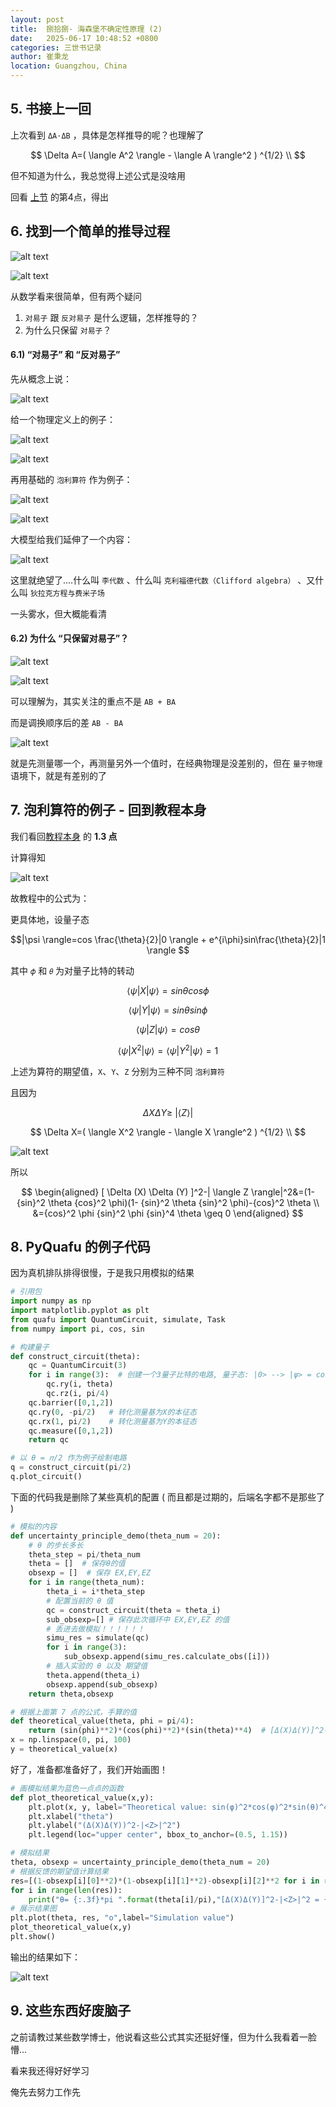 ```yaml
---
layout: post
title:  捌拾捌- 海森堡不确定性原理 (2)
date:   2025-06-17 10:48:52 +0800
categories: 三世书记录
author: 崔秉龙
location: Guangzhou, China
---
```




<head>
  <script>
    window.MathJax = {
      tex: {
        inlineMath: [['$$', '$$']],
        macros: {
          ket: ["\\left| #1 \\right\\rangle", 1],
          bra: ["\\left\\langle #1 \\right|", 1],
          braket: ["\\left\\langle #1 \\middle| #2 \\right\\rangle", 2]
        }
      },
      loader: {load: ['[tex]/ams']},
      tex: {
        packages: {'[+]': ['ams']}
      }
    };
  </script>
  <script src="https://cdn.jsdelivr.net/npm/mathjax@3/es5/tex-mml-chtml.js"></script>
</head>




## 5. 书接上一回

上次看到 `ΔA⋅ΔB` ，具体是怎样推导的呢？也理解了

$$ \Delta A=( \langle A^2 \rangle - \langle A \rangle^2 ) ^{1/2} \\ $$

但不知道为什么，我总觉得上述公式是没啥用

回看 [上节](https://berrybc.github.io/%E4%B8%89%E4%B8%96%E4%B9%A6%E8%AE%B0%E5%BD%95/86-Heisenberg_uncertainty_principle/) 的第4点，得出

## 6. 找到一个简单的推导过程

![alt text](/photo/InPost/SanShiShu/88/1.png)

![alt text](/photo/InPost/SanShiShu/88/2.png)

从数学看来很简单，但有两个疑问

1. `对易子` 跟 `反对易子` 是什么逻辑，怎样推导的？
2. 为什么只保留 `对易子`？


#### 6.1) “对易子” 和 “反对易子”

先从概念上说：

![alt text](/photo/InPost/SanShiShu/88/3.png)

给一个物理定义上的例子：

![alt text](/photo/InPost/SanShiShu/88/4.png)

![alt text](/photo/InPost/SanShiShu/88/5.png)


再用基础的 `泡利算符` 作为例子：

![alt text](/photo/InPost/SanShiShu/88/6.png)

![alt text](/photo/InPost/SanShiShu/88/7.png)

大模型给我们延伸了一个内容：

![alt text](/photo/InPost/SanShiShu/88/8.png)

这里就绝望了....什么叫 `李代数` 、什么叫 `克利福德代数（Clifford algebra）` 、又什么叫 `狄拉克方程与费米子场`

一头雾水，但大概能看清


#### 6.2) 为什么 “只保留对易子”？

![alt text](/photo/InPost/SanShiShu/88/9.png)

![alt text](/photo/InPost/SanShiShu/88/10.png)

可以理解为，其实关注的重点不是 `AB + BA`

而是调换顺序后的差 `AB - BA`

![alt text](/photo/InPost/SanShiShu/88/11.png)

就是先测量哪一个，再测量另外一个值时，在经典物理是没差别的，但在 `量子物理` 语境下，就是有差别的了

## 7. 泡利算符的例子 - 回到教程本身

我们看回[教程本身](https://github.com/ScQ-Cloud/quafu-tutorial/blob/main/algorithm/uncertainty_principle/uncertainty_principle_cn.ipynb) 的 **1.3 点**

计算得知

![alt text](/photo/InPost/SanShiShu/88/12.png)

故教程中的公式为：

更具体地，设量子态

$$|\psi \rangle=cos \frac{\theta}{2}|0 \rangle + e^{i\phi}sin\frac{\theta}{2}|1 \rangle $$

其中 `𝜙` 和 `𝜃` 为对量子比特的转动


$$ \langle \psi |X| \psi \rangle = sin \theta cos \phi $$

$$ \langle \psi |Y| \psi \rangle = sin \theta sin \phi $$

$$ \langle \psi |Z| \psi \rangle = cos \theta $$

$$ \langle \psi |X^2| \psi \rangle = \langle \psi |Y^2| \psi \rangle = 1$$

上述为算符的期望值，`X`、`Y`、`Z` 分别为三种不同 `泡利算符`

且因为

$$\Delta X \Delta Y \geq \ |\langle Z \rangle |$$

$$ \Delta X=( \langle X^2 \rangle - \langle X \rangle^2 ) ^{1/2} \\ $$

![alt text](/photo/InPost/SanShiShu/88/13.png)

所以


$$
\begin{aligned}
 [ \Delta (X) \Delta (Y) ]^2-| \langle Z \rangle|^2&=(1-{sin}^2 \theta {cos}^2 \phi)(1- {sin}^2 \theta {sin}^2 \phi)-{cos}^2 \theta \\
&={cos}^2 \phi {sin}^2 \phi {sin}^4 \theta \geq 0
\end{aligned}
$$


## 8. PyQuafu 的例子代码

因为真机排队排得很慢，于是我只用模拟的结果

```python
# 引用包
import numpy as np
import matplotlib.pyplot as plt
from quafu import QuantumCircuit, simulate, Task
from numpy import pi, cos, sin

# 构建量子
def construct_circuit(theta):
    qc = QuantumCircuit(3)
    for i in range(3):  # 创建一个3量子比特的电路, 量子态: |0> --> |ψ> = cos(θ/2)|0> + exp(i*pi/4)*sin(θ/2)|1>
        qc.ry(i, theta)
        qc.rz(i, pi/4)
    qc.barrier([0,1,2])
    qc.ry(0, -pi/2)   # 转化测量基为X的本征态
    qc.rx(1, pi/2)    # 转化测量基为Y的本征态
    qc.measure([0,1,2])
    return qc

# 以 θ = 𝜋/2 作为例子绘制电路
q = construct_circuit(pi/2)
q.plot_circuit()

```

下面的代码我是删除了某些真机的配置 ( 而且都是过期的，后端名字都不是那些了 )

```python
# 模拟的内容
def uncertainty_principle_demo(theta_num = 20):
    # θ 的步长多长
    theta_step = pi/theta_num
    theta = []  # 保存θ的值
    obsexp = []  # 保存 EX,EY,EZ
    for i in range(theta_num):
        theta_i = i*theta_step
        # 配置当前的 θ 值
        qc = construct_circuit(theta = theta_i)
        sub_obsexp=[] # 保存此次循环中 EX,EY,EZ 的值
        # 丢进去做模拟！！！！！！
        simu_res = simulate(qc)
        for i in range(3):
            sub_obsexp.append(simu_res.calculate_obs([i]))
        # 插入实验的 θ 以及 期望值
        theta.append(theta_i)
        obsexp.append(sub_obsexp)
    return theta,obsexp

# 根据上面第 7 点的公式，手算的值
def theoretical_value(theta, phi = pi/4):
    return (sin(phi)**2)*(cos(phi)**2)*(sin(theta)**4)  # [Δ(X)Δ(Y)]^2-|<Z>|^2
x = np.linspace(0, pi, 100)
y = theoretical_value(x)

```

好了，准备都准备好了，我们开始画图！

```python
# 画模拟结果为蓝色一点点的函数
def plot_theoretical_value(x,y):
    plt.plot(x, y, label="Theoretical value: sin(φ)^2*cos(φ)^2*sin(θ)^4")
    plt.xlabel("theta")
    plt.ylabel("(Δ(X)Δ(Y))^2-|<Z>|^2")
    plt.legend(loc="upper center", bbox_to_anchor=(0.5, 1.15))

# 模拟结果
theta, obsexp = uncertainty_principle_demo(theta_num = 20)
# 根据反馈的期望值计算结果
res=[(1-obsexp[i][0]**2)*(1-obsexp[i][1]**2)-obsexp[i][2]**2 for i in range(len(obsexp))]  # [Δ(X)Δ(Y)]^2-|<Z>|^2
for i in range(len(res)):
    print("θ= {:.3f}*pi ".format(theta[i]/pi),"[Δ(X)Δ(Y)]^2-|<Z>|^2 = {:.6f}".format(res[i]))  # 展示结果数据
# 展示结果图
plt.plot(theta, res, "o",label="Simulation value")
plot_theoretical_value(x,y)
plt.show()

```

输出的结果如下：

![alt text](/photo/InPost/SanShiShu/88/14.png)

## 9. 这些东西好废脑子

之前请教过某些数学博士，他说看这些公式其实还挺好懂，但为什么我看着一脸懵...

看来我还得好好学习

俺先去努力工作先